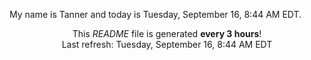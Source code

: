 My name is Tanner and today is Tuesday, September 16, 8:44 AM EDT.

<p align="center">This <i>README</i> file is generated <b>every 3 hours</b>!</br>Last refresh: Tuesday, September 16, 8:44 AM EDT<br /></p>
